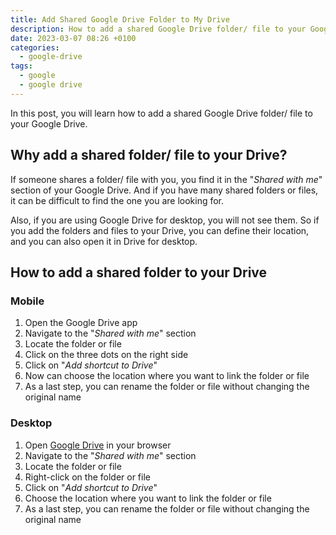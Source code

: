 ```yaml
---
title: Add Shared Google Drive Folder to My Drive
description: How to add a shared Google Drive folder/ file to your Google Drive
date: 2023-03-07 08:26 +0100
categories:
  - google-drive
tags:
  - google
  - google drive
---
```


In this post, you will learn how to add a shared Google Drive folder/ file to your Google Drive.

## Why add a shared folder/ file to your Drive?

If someone shares a folder/ file with you, you find it in the "_Shared with me_" section of your Google Drive. And if you have many shared folders or files, it can be difficult to find the one you are looking for.

Also, if you are using Google Drive for desktop, you will not see them. So if you add the folders and files to your Drive, you can define their location, and you can also open it in Drive for desktop.

## How to add a shared folder to your Drive

### Mobile

1. Open the Google Drive app
2. Navigate to the "_Shared with me_" section
3. Locate the folder or file
4. Click on the three dots on the right side
5. Click on "_Add shortcut to Drive_"
6. Now can choose the location where you want to link the folder or file
7. As a last step, you can rename the folder or file without changing the original name

### Desktop

1. Open [Google Drive](https://drive.google.com/drive/my-drive) in your browser
2. Navigate to the "_Shared with me_" section
3. Locate the folder or file
4. Right-click on the folder or file
5. Click on "_Add shortcut to Drive_"
6. Choose the location where you want to link the folder or file
7. As a last step, you can rename the folder or file without changing the original name
